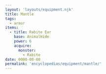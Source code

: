```yaml
---
layout: 'layouts/equipment.njk'
title: Mantle
tags:
  - armor
items:
  - title: Rabite Ear
    base: AnimalHide
    power: 6
    acquire:
      monster:
        - Rabite
date: 0000-00-00
permalink: 'encyclopedias/equipment/mantle/'
---
```

